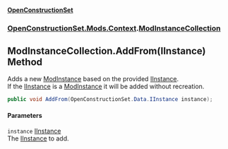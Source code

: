 #### [OpenConstructionSet](index.md 'index')
### [OpenConstructionSet.Mods.Context](index.md#OpenConstructionSet_Mods_Context 'OpenConstructionSet.Mods.Context').[ModInstanceCollection](0uExS63t3Fj8LbKEgspDWg.md 'OpenConstructionSet.Mods.Context.ModInstanceCollection')
## ModInstanceCollection.AddFrom(IInstance) Method
Adds a new [ModInstance](JIzdqVYB5Fwi0oO9xcHLVw.md 'OpenConstructionSet.Mods.ModInstance') based on the provided [IInstance](iPF4C0hGFCtE+fnDX2Ag5w.md 'OpenConstructionSet.Data.IInstance').  
If the [IInstance](iPF4C0hGFCtE+fnDX2Ag5w.md 'OpenConstructionSet.Data.IInstance') is a [ModInstance](JIzdqVYB5Fwi0oO9xcHLVw.md 'OpenConstructionSet.Mods.ModInstance') it will be added without recreation.  
```csharp
public void AddFrom(OpenConstructionSet.Data.IInstance instance);
```
#### Parameters
<a name='OpenConstructionSet_Mods_Context_ModInstanceCollection_AddFrom(OpenConstructionSet_Data_IInstance)_instance'></a>
`instance` [IInstance](iPF4C0hGFCtE+fnDX2Ag5w.md 'OpenConstructionSet.Data.IInstance')  
The [IInstance](iPF4C0hGFCtE+fnDX2Ag5w.md 'OpenConstructionSet.Data.IInstance') to add.
  
